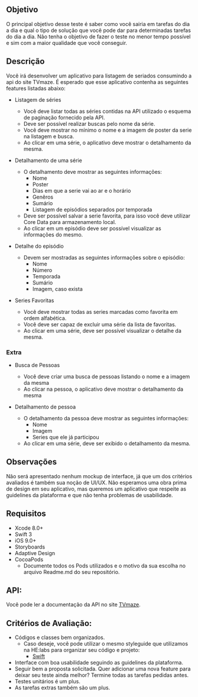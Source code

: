 ## Objetivo

O principal objetivo desse teste é saber como você sairia em tarefas do dia a dia e qual o tipo de solução que você pode dar para determinadas tarefas do dia a dia. Não tenha o objetivo de fazer o teste no menor tempo possível e sim com a maior qualidade que você conseguir. 

## Descrição

Você irá desenvolver um aplicativo para listagem de seriados consumindo a api do site TVmaze. É esperado que esse aplicativo contenha as seguintes features listadas abaixo:

* Listagem de séries
	* Você deve listar todas as séries contidas na API utilizado o esquema de paginação fornecido pela API.
	* Deve ser possível realizar buscas pelo nome da série.
	* Você deve mostrar no mínimo o nome e a imagem de poster da serie na listagem e busca.
	* Ao clicar em uma série, o aplicativo deve mostrar o detalhamento da mesma.

* Detalhamento de uma série
	* O detalhamento deve mostrar as seguintes informações:
		- Nome
		- Poster
		- Dias em que a serie vai ao ar e o horário
		- Genêros
		- Sumário
		- Listagem de episódios separados por temporada
	* Deve ser possível salvar a serie favorita, para isso você deve utilizar Core Data para armazenamento local.
	* Ao clicar em um episódio deve ser possível visualizar as informações do mesmo.

* Detalhe do episódio
	* Devem ser mostradas as seguintes informações sobre o episódio:
		- Nome
		- Número
		- Temporada
		- Sumário
		- Imagem, caso exista

* Series Favoritas
	* Você deve mostrar todas as series marcadas como favorita em ordem alfabética.
	* Você deve ser capaz de excluir uma série da lista de favoritas.
	* Ao clicar em uma série, deve ser possível visualizar o detalhe da mesma.

### Extra

* Busca de Pessoas
	* Você deve criar uma busca de pessoas listando o nome e a imagem da mesma
	* Ao clicar na pessoa, o aplicativo deve mostrar o detalhamento da mesma

* Detalhamento de pessoa
	* O detalhamento da pessoa deve mostrar as seguintes informações:
		- Nome
		- Imagem
		- Series que ele já participou
	* Ao clicar em uma série, deve ser exibido o detalhamento da mesma. 

## Observações

Não será apresentado nenhum mockup de interface, já que um dos critérios avaliados é também sua noção de UI/UX. Não esperamos uma obra prima de design em seu aplicativo, mas queremos um aplicativo que respeite as guidelines da plataforma e que não tenha problemas de usabilidade. 

## Requisitos

* Xcode 8.0+
* Swift 3
* iOS 9.0+
* Storyboards
* Adaptive Design
* CocoaPods
	* Documente todos os Pods utilizados e o motivo da sua escolha no arquivo Readme.md do seu repositório. 

## API:

Você pode ler a documentação da API no site [TVmaze](http://www.tvmaze.com/api).

## Critérios de Avaliação:

* Códigos e classes bem organizados.
	* Caso deseje, você pode utilizar o mesmo styleguide que utilizamos na HE:labs para organizar seu código e projeto:	
		- [Swift](https://github.com/helabs/swift-style-guide)
* Interface com boa usabilidade seguindo as guidelines da plataforma.
* Seguir bem a proposta solicitada. Quer adicionar uma nova feature para deixar seu teste ainda melhor? Termine todas as tarefas pedidas antes.
* Testes unitários é um plus.
* As tarefas extras também são um plus.
